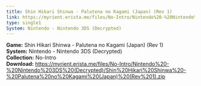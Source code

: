 ```yaml
---
title: Shin Hikari Shinwa - Palutena no Kagami (Japan) (Rev 1)
link: https://myrient.erista.me/files/No-Intro/Nintendo%20-%20Nintendo%203DS%20(Decrypted)/Shin%20Hikari%20Shinwa%20-%20Palutena%20no%20Kagami%20(Japan)%20(Rev%201).zip
type: single1
System: Nintendo - Nintendo 3DS (Decrypted)
---
```

<b>Game:</b> Shin Hikari Shinwa - Palutena no Kagami (Japan) (Rev 1)<br>
<b>System:</b> Nintendo - Nintendo 3DS (Decrypted)<br>
<b>Collection:</b> No-Intro<br>
<b>Download:</b> https://myrient.erista.me/files/No-Intro/Nintendo%20-%20Nintendo%203DS%20(Decrypted)/Shin%20Hikari%20Shinwa%20-%20Palutena%20no%20Kagami%20(Japan)%20(Rev%201).zip